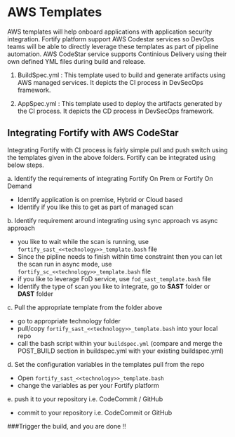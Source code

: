 # AWS Templates
AWS templates will help onboard applications with application security integration. Fortify platform support AWS Codestar services so DevOps teams will be able to directly leverage these templates as part of pipeline automation. AWS CodeStar service supports Continious Delivery using their own defined YML files during build and release. 


1.	BuildSpec.yml : This template used to build and generate artifacts using AWS managed services. It depicts the CI process in DevSecOps framework.

2.	AppSpec.yml : This template used to deploy the artifacts generated by the CI process. It depicts the CD process in DevSecOps framework.


## Integrating Fortify with AWS CodeStar
Integrating Fortify with CI process is fairly simple pull and push switch using the templates given in the above folders.  Fortify can be integrated using below steps.

a. Identify the requirements of integrating Fortify On Prem or Fortify On Demand
	
  - Identify application is on premise, Hybrid or Cloud based
  - Identify if you like this to get as part of managed scan

b. Identify requirement around integrating using sync approach vs async approach
	
   - you like to wait while the scan is running, use `fortify_sast_<<technology>>_template.bash` file
   - Since the pipline needs to finish within time constraint then you can let the scan run in async mode, use `fortify_sc_<<technology>>_template.bash` file
   - if you like to leverage FoD service, use `fod_sast_template.bash` file
   - Identify the type of scan you like to integrate, go to **SAST** folder or **DAST** folder

c. Pull the appropriate template from the folder above
	
   - go to appropriate technology folder
   - pull/copy `fortify_sast_<<technology>>_template.bash` into your local repo
   - call the bash script within your `buildspec.yml` (compare and merge the POST_BUILD section in buildspec.yml
     with your existing buildspec.yml)

d. Set the configuration variables in the templates pull from the repo

   - Open `fortify_sast_<<technology>>_template.bash`
   - change the variables as per your Fortify platform
	
e. push it to your repository i.e. CodeCommit / GitHub

   - commit to your repository i.e. CodeCommit or GitHub
	
###Trigger the build, and you are done !!
